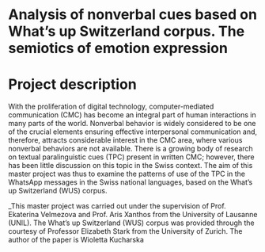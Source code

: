 
# Analysis of nonverbal cues based on What’s up Switzerland corpus. The semiotics of emotion expression 

# Project description

With the proliferation of digital technology, computer-mediated communication (CMC) has become an integral part of human interactions in many parts of the world. Nonverbal behavior is widely considered to be one of the crucial elements ensuring effective interpersonal communication and, therefore, attracts considerable interest in the CMC area, where various nonverbal behaviors are not available. There is a growing body of research on textual paralinguistic cues (TPC) present in written CMC; however, there has been little discussion on this topic in the Swiss context. The aim of this master project was thus to examine the patterns of use of the TPC in the WhatsApp messages in the Swiss national languages, based on the What’s up Switzerland (WUS) corpus. 

_This master project was carried out under the supervision of Prof. Ekaterina Velmezova and Prof. Aris Xanthos from the University of Lausanne (UNIL).
The What’s up Switzerland (WUS) corpus was provided through the courtesy of Professor Elizabeth Stark from the University of Zurich. The author of the paper is Wioletta Kucharska

